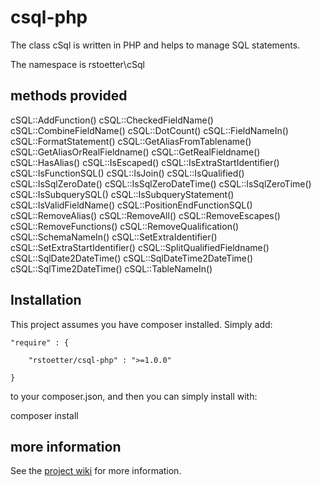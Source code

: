 # csql-php

The class cSql is written in PHP and helps to manage SQL statements. 

The namespace is rstoetter\\cSql

## methods provided

cSQL::AddFunction()
cSQL::CheckedFieldName()
cSQL::CombineFieldName()
cSQL::DotCount()
cSQL::FieldNameIn()
cSQL::FormatStatement()
cSQL::GetAliasFromTablename()
cSQL::GetAliasOrRealFieldname()
cSQL::GetRealFieldname()
cSQL::HasAlias()
cSQL::IsEscaped()
cSQL::IsExtraStartIdentifier()
cSQL::IsFunctionSQL()
cSQL::IsJoin()
cSQL::IsQualified()
cSQL::IsSqlZeroDate()
cSQL::IsSqlZeroDateTime()
cSQL::IsSqlZeroTime()
cSQL::IsSubquerySQL()
cSQL::IsSubqueryStatement()
cSQL::IsValidFieldName()
cSQL::PositionEndFunctionSQL()
cSQL::RemoveAlias()
cSQL::RemoveAll()
cSQL::RemoveEscapes()
cSQL::RemoveFunctions()
cSQL::RemoveQualification()
cSQL::SchemaNameIn()
cSQL::SetExtraIdentifier()
cSQL::SetExtraStartIdentifier()
cSQL::SplitQualifiedFieldname()
cSQL::SqlDate2DateTime()
cSQL::SqlDateTime2DateTime()
cSQL::SqlTime2DateTime()
cSQL::TableNameIn()

## Installation

This project assumes you have composer installed. Simply add:

    "require" : {

        "rstoetter/csql-php" : ">=1.0.0"

    }

to your composer.json, and then you can simply install with:

composer install

## more information

See the [project wiki](https://github.com/rstoetter/csql-php/wiki) for more information.

